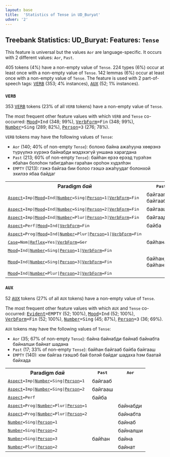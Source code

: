 ```yaml
---
layout: base
title:  'Statistics of Tense in UD_Buryat'
udver: '2'
---
```


## Treebank Statistics: UD_Buryat: Features: `Tense`

This feature is universal but the values `Aor` are language-specific.
It occurs with 2 different values: `Aor`, `Past`.

405 tokens (4%) have a non-empty value of `Tense`.
224 types (6%) occur at least once with a non-empty value of `Tense`.
142 lemmas (6%) occur at least once with a non-empty value of `Tense`.
The feature is used with 2 part-of-speech tags: <tt><a href="bxr-pos-VERB.html">VERB</a></tt> (353; 4% instances), <tt><a href="bxr-pos-AUX.html">AUX</a></tt> (52; 1% instances).

### `VERB`

353 <tt><a href="bxr-pos-VERB.html">VERB</a></tt> tokens (23% of all `VERB` tokens) have a non-empty value of `Tense`.

The most frequent other feature values with which `VERB` and `Tense` co-occurred: <tt><a href="bxr-feat-Mood.html">Mood</a></tt><tt>=Ind</tt> (348; 99%), <tt><a href="bxr-feat-VerbForm.html">VerbForm</a></tt><tt>=Fin</tt> (348; 99%), <tt><a href="bxr-feat-Number.html">Number</a></tt><tt>=Sing</tt> (289; 82%), <tt><a href="bxr-feat-Person.html">Person</a></tt><tt>=3</tt> (276; 78%).

`VERB` tokens may have the following values of `Tense`:

* `Aor` (140; 40% of non-empty `Tense`): болоно байна ажаһууна хөөрэнэ түрүүлнэ хүрэнэ байнабди мэдэхэгүй уншана харагдана
* `Past` (213; 60% of non-empty `Tense`): байһан ерээ ерээд түрэһэн ябаһан болоһон табигдаһан гараһан ороһон хүдэлһэн
* `EMPTY` (1213): гэжэ байгаа бии болоо гээшэ ажаһуудаг болонхой эхилээ ябаа байдаг

<table>
  <tr><th>Paradigm <i>бай</i></th><th><tt>Past</tt></th><th><tt>Aor</tt></th></tr>
  <tr><td><tt><tt><a href="bxr-feat-Aspect.html">Aspect</a></tt><tt>=Imp</tt>|<tt><a href="bxr-feat-Mood.html">Mood</a></tt><tt>=Ind</tt>|<tt><a href="bxr-feat-Number.html">Number</a></tt><tt>=Sing</tt>|<tt><a href="bxr-feat-Person.html">Person</a></tt><tt>=1</tt>|<tt><a href="bxr-feat-VerbForm.html">VerbForm</a></tt><tt>=Fin</tt></tt></td><td>байгаагүйб, байгааб</td><td></td></tr>
  <tr><td><tt><tt><a href="bxr-feat-Aspect.html">Aspect</a></tt><tt>=Imp</tt>|<tt><a href="bxr-feat-Mood.html">Mood</a></tt><tt>=Ind</tt>|<tt><a href="bxr-feat-Number.html">Number</a></tt><tt>=Sing</tt>|<tt><a href="bxr-feat-Person.html">Person</a></tt><tt>=2</tt>|<tt><a href="bxr-feat-VerbForm.html">VerbForm</a></tt><tt>=Fin</tt></tt></td><td>байгааш</td><td></td></tr>
  <tr><td><tt><tt><a href="bxr-feat-Aspect.html">Aspect</a></tt><tt>=Imp</tt>|<tt><a href="bxr-feat-Mood.html">Mood</a></tt><tt>=Ind</tt>|<tt><a href="bxr-feat-Number.html">Number</a></tt><tt>=Plur</tt>|<tt><a href="bxr-feat-Person.html">Person</a></tt><tt>=3</tt>|<tt><a href="bxr-feat-VerbForm.html">VerbForm</a></tt><tt>=Fin</tt></tt></td><td>байгаад</td><td></td></tr>
  <tr><td><tt><tt><a href="bxr-feat-Aspect.html">Aspect</a></tt><tt>=Perf</tt>|<tt><a href="bxr-feat-Mood.html">Mood</a></tt><tt>=Ind</tt>|<tt><a href="bxr-feat-VerbForm.html">VerbForm</a></tt><tt>=Fin</tt></tt></td><td>байба</td><td></td></tr>
  <tr><td><tt><tt><a href="bxr-feat-Aspect.html">Aspect</a></tt><tt>=Prog</tt>|<tt><a href="bxr-feat-Mood.html">Mood</a></tt><tt>=Ind</tt>|<tt><a href="bxr-feat-Number.html">Number</a></tt><tt>=Plur</tt>|<tt><a href="bxr-feat-Person.html">Person</a></tt><tt>=1</tt>|<tt><a href="bxr-feat-VerbForm.html">VerbForm</a></tt><tt>=Fin</tt></tt></td><td></td><td>байнабди</td></tr>
  <tr><td><tt><tt><a href="bxr-feat-Case.html">Case</a></tt><tt>=Nom</tt>|<tt><a href="bxr-feat-Reflex.html">Reflex</a></tt><tt>=Yes</tt>|<tt><a href="bxr-feat-VerbForm.html">VerbForm</a></tt><tt>=Ger</tt></tt></td><td>байһанаа</td><td></td></tr>
  <tr><td><tt><tt><a href="bxr-feat-Mood.html">Mood</a></tt><tt>=Ind</tt>|<tt><a href="bxr-feat-Number.html">Number</a></tt><tt>=Sing</tt>|<tt><a href="bxr-feat-Person.html">Person</a></tt><tt>=1</tt>|<tt><a href="bxr-feat-VerbForm.html">VerbForm</a></tt><tt>=Fin</tt></tt></td><td></td><td>байнаб</td></tr>
  <tr><td><tt><tt><a href="bxr-feat-Mood.html">Mood</a></tt><tt>=Ind</tt>|<tt><a href="bxr-feat-Number.html">Number</a></tt><tt>=Sing</tt>|<tt><a href="bxr-feat-Person.html">Person</a></tt><tt>=3</tt>|<tt><a href="bxr-feat-VerbForm.html">VerbForm</a></tt><tt>=Fin</tt></tt></td><td>байһан, байһаншье</td><td>байна</td></tr>
  <tr><td><tt><tt><a href="bxr-feat-Mood.html">Mood</a></tt><tt>=Ind</tt>|<tt><a href="bxr-feat-Number.html">Number</a></tt><tt>=Plur</tt>|<tt><a href="bxr-feat-Person.html">Person</a></tt><tt>=2</tt>|<tt><a href="bxr-feat-VerbForm.html">VerbForm</a></tt><tt>=Fin</tt></tt></td><td></td><td>байнат</td></tr>
</table>

### `AUX`

52 <tt><a href="bxr-pos-AUX.html">AUX</a></tt> tokens (27% of all `AUX` tokens) have a non-empty value of `Tense`.

The most frequent other feature values with which `AUX` and `Tense` co-occurred: <tt><a href="bxr-feat-Evident.html">Evident</a></tt><tt>=EMPTY</tt> (52; 100%), <tt><a href="bxr-feat-Mood.html">Mood</a></tt><tt>=Ind</tt> (52; 100%), <tt><a href="bxr-feat-VerbForm.html">VerbForm</a></tt><tt>=Fin</tt> (52; 100%), <tt><a href="bxr-feat-Number.html">Number</a></tt><tt>=Sing</tt> (45; 87%), <tt><a href="bxr-feat-Person.html">Person</a></tt><tt>=3</tt> (36; 69%).

`AUX` tokens may have the following values of `Tense`:

* `Aor` (35; 67% of non-empty `Tense`): байна байнабди байнаб байнабта байналши байнат шадана
* `Past` (17; 33% of non-empty `Tense`): байһан байгааб байба байгааш
* `EMPTY` (140): юм байгаа гээшэб бай бэлэй байдаг шадаха һэм баатай байхада

<table>
  <tr><th>Paradigm <i>бай</i></th><th><tt>Past</tt></th><th><tt>Aor</tt></th></tr>
  <tr><td><tt><tt><a href="bxr-feat-Aspect.html">Aspect</a></tt><tt>=Imp</tt>|<tt><a href="bxr-feat-Number.html">Number</a></tt><tt>=Sing</tt>|<tt><a href="bxr-feat-Person.html">Person</a></tt><tt>=1</tt></tt></td><td>байгааб</td><td></td></tr>
  <tr><td><tt><tt><a href="bxr-feat-Aspect.html">Aspect</a></tt><tt>=Imp</tt>|<tt><a href="bxr-feat-Number.html">Number</a></tt><tt>=Sing</tt>|<tt><a href="bxr-feat-Person.html">Person</a></tt><tt>=2</tt></tt></td><td>байгааш</td><td></td></tr>
  <tr><td><tt><tt><a href="bxr-feat-Aspect.html">Aspect</a></tt><tt>=Perf</tt></tt></td><td>байба</td><td></td></tr>
  <tr><td><tt><tt><a href="bxr-feat-Aspect.html">Aspect</a></tt><tt>=Prog</tt>|<tt><a href="bxr-feat-Number.html">Number</a></tt><tt>=Plur</tt>|<tt><a href="bxr-feat-Person.html">Person</a></tt><tt>=1</tt></tt></td><td></td><td>байнабди</td></tr>
  <tr><td><tt><tt><a href="bxr-feat-Aspect.html">Aspect</a></tt><tt>=Prog</tt>|<tt><a href="bxr-feat-Number.html">Number</a></tt><tt>=Plur</tt>|<tt><a href="bxr-feat-Person.html">Person</a></tt><tt>=2</tt></tt></td><td></td><td>байнабта</td></tr>
  <tr><td><tt><tt><a href="bxr-feat-Number.html">Number</a></tt><tt>=Sing</tt>|<tt><a href="bxr-feat-Person.html">Person</a></tt><tt>=1</tt></tt></td><td></td><td>байнаб</td></tr>
  <tr><td><tt><tt><a href="bxr-feat-Number.html">Number</a></tt><tt>=Sing</tt>|<tt><a href="bxr-feat-Person.html">Person</a></tt><tt>=2</tt></tt></td><td></td><td>байналши</td></tr>
  <tr><td><tt><tt><a href="bxr-feat-Number.html">Number</a></tt><tt>=Sing</tt>|<tt><a href="bxr-feat-Person.html">Person</a></tt><tt>=3</tt></tt></td><td>байһан</td><td>байна</td></tr>
  <tr><td><tt><tt><a href="bxr-feat-Number.html">Number</a></tt><tt>=Plur</tt>|<tt><a href="bxr-feat-Person.html">Person</a></tt><tt>=2</tt></tt></td><td></td><td>байнат</td></tr>
</table>

